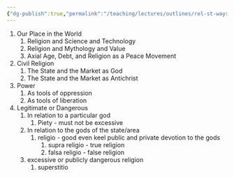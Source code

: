 ```yaml
---
{"dg-publish":true,"permalink":"/teaching/lectures/outlines/rel-st-ways-of-viewing-religion-outline-v-1-0-sp23/","tags":["gardenEntry"]}
---
```



1. Our Place in the World
	1. Religion and Science and Technology
	2. Religion and Mythology and Value
	3. Axial Age, Debt, and Religion as a Peace Movement
2. Civil Religion
	1. The State and the Market as God
	2. The State and the Market as Antichrist
3. Power
	1. As tools of oppression
	2. As tools of liberation
4. Legitimate or Dangerous
	1. In relation to a particular god
		1. Piety - must not be excessive
	2. In relation to the gods of the state/area
		1. religio - good even keel public and private devotion to the gods
			1. supra religio - true religion
			2. falsa religio - false religion
	3. excessive or publicly dangerous religion
		1. superstitio